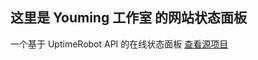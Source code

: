 ## 这里是 Youming 工作室 的网站状态面板
一个基于 UptimeRobot API 的在线状态面板
[查看源项目](https://github.com/imsyy/site-status)